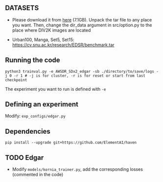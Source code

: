 ## DATASETS
* Please download it from [here](https://cv.snu.ac.kr/research/EDSR/DIV2K.tar) (7.1GB). Unpack the tar file to any place you want. Then, change the dir_data argument in src/option.py to the place where DIV2K images are located

* Urban100, Manga, Set5, Set15: https://cv.snu.ac.kr/research/EDSR/benchmark.tar

## Running the code
`python3 trainval.py -e AWSDR_SDx2_edgar -sb ./directory/to/save/logs -j 0 -r 1 # -j is for cluster, -r is for reset or start from last checkpoint`

The experiment you want to run is defined with `-e`

## Defining an experiment
Modify:
`exp_configs/edgar.py`

## Dependencies
`pip install --upgrade git+https://github.com/ElementAI/haven`

## TODO Edgar
* Modify `models/kornia_trainer.py`, add the corresponding losses (commented in the code)
